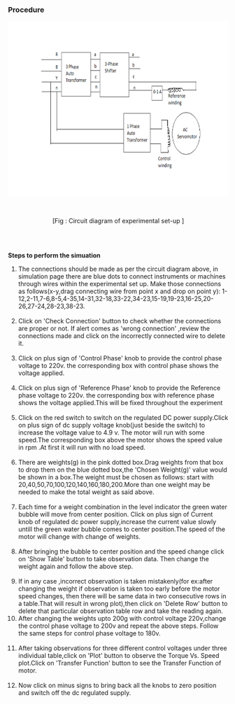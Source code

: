 ### Procedure
<p>
								
<p><img  alt="" src="./images/cktdplant.png" height="400" width="830" style="margin-left:auto;margin-right:auto"></p><br/>
<p style="text-align:center">[Fig : Circuit diagram of experimental set-up ]</p><br>
								<br>
								<p><b>Steps to perform the simuation</b><br/>
		<ol>								
	   <li>The connections should be made as per the circuit diagram above, in simulation page there are blue dots to connect instruments or machines through wires
	   within the experimental set up. Make those connections as follows(x-y,drag connecting wire from point x and drop on point y):
	   1-12,2-11,7-6,8-5,4-35,14-31,32-18,33-22,34-23,15-19,19-23,16-25,20-26,27-24,28-23,38-23.</li></br>	  
	   <li>Click on 'Check Connection' button to check whether the connections are proper or not. If alert comes as 'wrong connection' ,review the connections made
	   and click on the incorrectly connected wire to delete it.</li><br/>	 
	   <li> Click on plus sign of 'Control Phase' knob to provide the control phase voltage to 220v. the corresponding box with control phase shows the voltage applied.</li></br>
	   <li>Click on plus sign of 'Reference Phase' knob to provide the Reference phase voltage to 220v. the corresponding box with reference phase shows the voltage applied.This will be fixed throughout the experiment </li><br/> 
	   <li>Click on the red switch to switch on the regulated DC power supply.Click on plus sign of dc supply voltage knob(just beside the switch)
	       to increase the voltage value to 4.9 v. The motor will run with some speed.The corresponding box above the motor shows the speed value
		   in rpm .At first it will run with no load speed.</li><br/>
	   <li>There are weights(g) in the pink dotted box.Drag weights from that box to drop them on the blue dotted box,the 'Chosen Weight(g)' value would be shown
	        in a box.The weight must be chosen as follows: start with 20,40,50,70,100,120,140,160,180,200.More than one weight may be needed to make the total weight as said above. </li></br>
	   <li>Each time for a weight combination in the level indicator the green water bubble will move from center position.
	       Click on plus sign of Current knob of regulated dc power supply,increase the current value slowly untill the green water bubble
		   comes to center position.The speed of the motor will change with change of weights. </li></br>
	   <li> After bringing the bubble to center position and the speed change click on 'Show Table' button to take observation data.
	     Then change the weight again and follow the above step.</li></br>		 
	   <li> If in any case ,incorrect observation is taken mistakenly(for ex:after changing the weight if observation is taken too early before the motor speed changes,
	        then there will be same data in two consecutive rows in a table.That will result in wrong plot),then click on 'Delete Row' button to delete that particular observation table row and take the reading again.	 
	   <li>After changing the weights upto 200g with control voltage 220v,change the control phase voltage to 200v and repeat the above steps.
	       Follow the same steps for control phase voltage to 180v.</li><br/>	
	   <li>After taking observations for three different control voltages under three individual table,click on 'Plot' button to observe the 
	       Torque Vs. Speed plot.Click on 'Transfer Function' button to see the Transfer Function of motor.</li><br/>
	   <li>Now click on minus signs to bring back all the knobs to zero position and switch off the dc regulated supply.</li><br/>	 
	     </ol>		<br><br><br><br>
								</p>
							</p>   